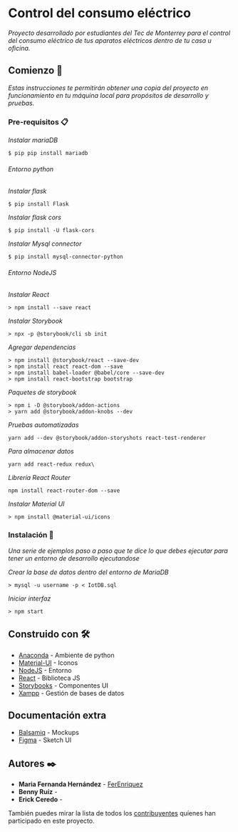 # Control del consumo eléctrico

_Proyecto desarrollado por estudiantes del Tec de Monterrey para el control del consumo eléctrico de tus aparatos eléctricos dentro de tu casa u oficina._

## Comienzo 🚀

_Estas instrucciones te permitirán obtener una copia del proyecto en funcionamiento en tu máquina local para propósitos de desarrollo y pruebas._

### Pre-requisitos 📋

_Instalar mariaDB_
```
$ pip pip install mariadb
```

###### Entorno python

_Instalar flask_
```
$ pip install Flask
```
_Instalar flask cors_
```
$ pip install -U flask-cors
```
_Instalar Mysql connector_
```
$ pip install mysql-connector-python
```

###### Entorno NodeJS

_Instalar React_
```
> npm install --save react
```
_Instalar Storybook_
```
> npx -p @storybook/cli sb init
```
_Agregar dependencias_
```
> npm install @storybook/react --save-dev
> npm install react react-dom --save
> npm install babel-loader @babel/core --save-dev
> npm install react-bootstrap bootstrap
```
_Paquetes de storybook_
```
> npm i -D @storybook/addon-actions
> yarn add @storybook/addon-knobs --dev
```
_Pruebas automatizadas_
```
yarn add --dev @storybook/addon-storyshots react-test-renderer
```
_Para almacenar datos_
```
yarn add react-redux redux\
```
_Librería React Router_
```
npm install react-router-dom --save
```
_Instalar Material UI_
```
> npm install @material-ui/icons
```
### Instalación 🔧

_Una serie de ejemplos paso a paso que te dice lo que debes ejecutar para tener un entorno de desarrollo ejecutandose_

_Crear la base de datos dentro del entorno de MariaDB_

```
> mysql -u username -p < IotDB.sql
```

_Iniciar interfaz_
```
> npm start
```


## Construido con 🛠️

* [Anaconda](https://www.anaconda.com/) - Ambiente de python
* [Material-UI](https://material-ui.com/es/components/icons/) - Iconos
* [NodeJS](https://nodejs.org/es/download/) - Entorno
* [React](https://es.reactjs.org/docs/getting-started.html) - Biblioteca JS
* [Storybooks](https://storybook.js.org/docs/guides/guide-react/) - Componentes UI 
* [Xampp](https://www.apachefriends.org/index.html) - Gestión de bases de datos

## Documentación extra

* [Balsamiq](https://balsamiq.cloud/s7tpyzs/pvvjfkp/rFA12) - Mockups
* [Figma](https://www.figma.com/files/team/837081687303525522/ProyectoIntegrador) - Sketch UI

## Autores ✒️

* **Maria Fernanda Hernández** - [FerEnriquez](https://github.com/FerEnriquez)
* **Benny Ruíz** -
* **Erick Ceredo** - 

También puedes mirar la lista de todos los [contribuyentes](https://github.com/your/project/contributors) quíenes han participado en este proyecto. 

